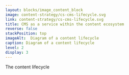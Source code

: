 ```yaml
---
layout: blocks/image_content_block
image: content-strategy/cs-cms-lifecycle.svg
link: content-strategy/cs-cms-lifecycle.svg
title: CMS as a service within the content ecosystem
reverse: false
stackPosition: top
imageAlt:  Diagram of a content lifecycle
caption: Diagram of a content lifecycle
level: 2
display: 3
---
```


The content lifecycle